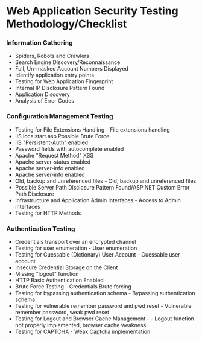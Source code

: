 # Web Application Security Testing Methodology/Checklist

### Information Gathering
+ Spiders, Robots and Crawlers
+ Search Engine Discovery/Reconnaissance
+ Full, Un-masked Account Numbers Displayed
+ Identify application entry points
+ Testing for Web Application Fingerprint
+ Internal IP Disclosure Pattern Found
+ Application Discovery
+ Analysis of Error Codes

### Configuration Management Testing
+ Testing for File Extensions Handling - File extensions handling
+ IIS localstart.asp Possible Brute Force
+ IIS "Persistent-Auth" enabled
+ Password fields with autocomplete enabled
+ Apache "Request Method" XSS
+ Apache server-status enabled
+ Apache server-info enabled
+ Apache server-info enabled
+ Old, backup and unreferenced files - Old, backup and unreferenced files
+ Possible Server Path Disclosure Pattern Found/ASP.NET Custom Error Path Disclosure
+ Infrastructure and Application Admin Interfaces - Access to Admin interfaces
+ Testing for HTTP Methods

### Authentication Testing
+ Credentials transport over an encrypted channel
+ Testing for user enumeration - User enumeration
+ Testing for Guessable (Dictionary) User Account - Guessable user account
+ Insecure Credential Storage on the Client
+ Missing "logout" function
+ HTTP Basic Authentication Enabled
+ Brute Force Testing - Credentials Brute forcing
+ Testing for bypassing authentication schema - Bypassing authentication schema
+ Testing for vulnerable remember password and pwd reset - Vulnerable remember password, weak pwd reset
+ Testing for Logout and Browser Cache Management - - Logout function not properly implemented, browser cache weakness
+ Testing for CAPTCHA - Weak Captcha implementation










